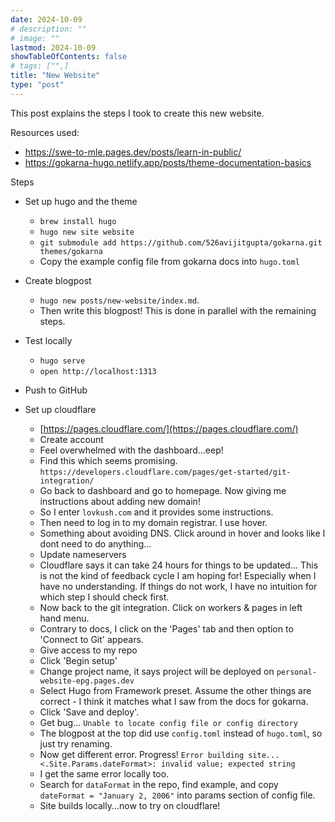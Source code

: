 ```yaml
---
date: 2024-10-09
# description: ""
# image: ""
lastmod: 2024-10-09
showTableOfContents: false
# tags: ["",]
title: "New Website"
type: "post"
---
```


This post explains the steps I took to create this new website.

Resources used:
- https://swe-to-mle.pages.dev/posts/learn-in-public/
- https://gokarna-hugo.netlify.app/posts/theme-documentation-basics

Steps
- Set up hugo and the theme
  - `brew install hugo`
  - `hugo new site website`
  - `git submodule add https://github.com/526avijitgupta/gokarna.git themes/gokarna`
  - Copy the example config file from gokarna docs into `hugo.toml`

- Create blogpost
  - `hugo new posts/new-website/index.md`.
  - Then write this blogpost! This is done in parallel with the remaining steps.

- Test locally
  - `hugo serve`
  - `open http://localhost:1313`

- Push to GitHub

- Set up cloudflare
  - [https://pages.cloudflare.com/](https://pages.cloudflare.com/)
  - Create account
  - Feel overwhelmed with the dashboard...eep!
  - Find this which seems promising. `https://developers.cloudflare.com/pages/get-started/git-integration/`
  - Go back to dashboard and go to homepage. Now giving me instructions about adding new domain!
  - So I enter `lovkush.com` and it provides some instructions.
  - Then need to log in to my domain registrar. I use hover.
  - Something about avoiding DNS. Click around in hover and looks like I dont need to do anything...
  - Update nameservers
  - Cloudflare says it can take 24 hours for things to be updated... This is not the kind of feedback cycle I am hoping for! Especially when I have no understanding. If things do not work, I have no intuition for which step I should check first.
  - Now back to the git integration. Click on workers & pages in left hand menu.
  - Contrary to docs, I click on the 'Pages' tab and then option to 'Connect to Git' appears.
  - Give access to my repo
  - Click 'Begin setup'
  - Change project name, it says project will be deployed on `personal-website-epg.pages.dev`
  - Select Hugo from Framework preset. Assume the other things are correct - I think it matches what I saw from the docs for gokarna.
  - Click 'Save and deploy'.
  - Get bug... `Unable to locate config file or config directory`
  - The blogpost at the top did use `config.toml` instead of `hugo.toml`, so just try renaming.
  - Now get different error. Progress! `Error building site...<.Site.Params.dateFormat>: invalid value; expected string`
  - I get the same error locally too.
  - Search for `dataFormat` in the repo, find example, and copy `dateFormat = "January 2, 2006"` into params section of config file.
  - Site builds locally...now to try on cloudflare!
  


